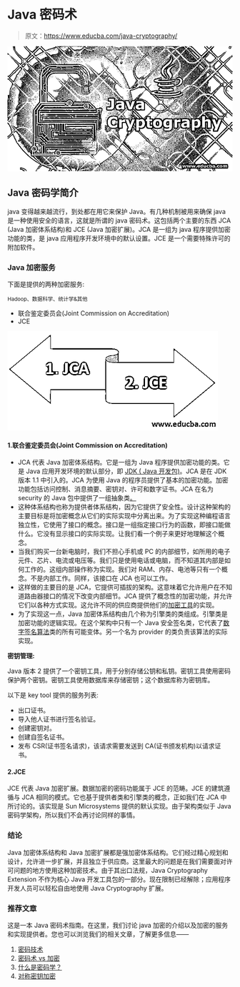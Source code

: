# Java 密码术

> 原文：<https://www.educba.com/java-cryptography/>

![Java Cryptography](img/f05fd541aa11b3f882e3715ff3ed93a6.png)



## Java 密码学简介

java 变得越来越流行，到处都在用它来保护 Java。有几种机制被用来确保 java 是一种使用安全的语言，这就是所谓的 java 密码术。这包括两个主要的东西 JCA (Java 加密体系结构)和 JCE (Java 加密扩展)。JCA 是一组为 java 程序提供加密功能的类，是 java 应用程序开发环境中的默认设置。JCE 是一个需要特殊许可的附加软件。

### Java 加密服务

下面是提供的两种加密服务:

<small>Hadoop、数据科学、统计学&其他</small>

*   联合鉴定委员会(Joint Commission on Accreditation)
*   JCE

![Services of Java Cryptography](img/5268ca976bd40a335b90be1629dad96f.png)



#### 1.联合鉴定委员会(Joint Commission on Accreditation)

*   JCA 代表 Java 加密体系结构。它是一组为 Java 程序提供加密功能的类。它是 Java 应用开发环境的默认部分，即 [JDK ( Java 开发包)](https://www.educba.com/what-is-jdk/)。JCA 是在 JDK 版本 1.1 中引入的。JCA 为使用 Java 的程序员提供了基本的加密功能。加密功能包括访问控制、消息摘要、密钥对、许可和数字证书。JCA 在名为 security 的 Java 包中提供了一组抽象类[。](https://www.educba.com/java-package-example/)
*   这种体系结构也称为提供者体系结构，因为它提供了安全性。设计这种架构的主要目标是将加密概念从它们的实际实现中分离出来。为了实现这种编程语言独立性，它使用了接口的概念。接口是一组指定接口行为的函数，即接口能做什么。它没有显示接口的实际实现。让我们看一个例子来更好地理解这个概念。
*   当我们购买一台新电脑时，我们不担心手机或 PC 的内部细节，如所用的电子元件、芯片、电流或电压等。我们只是使用电话或电脑，而不知道其内部是如何工作的。这组内部操作称为实现。我们对 RAM、内存、电池等只有一个概念。不是内部工作。同样，该接口在 JCA 也可以工作。
*   这样做的主要目的是 JCA，它提供可插拔的架构。这意味着它允许用户在不知道路由器接口的情况下改变内部细节。JCA 提供了概念性的加密功能，并允许它们以各种方式实现。这允许不同的供应商提供他们的[加密工具](https://www.educba.com/cryptography-tools/)的实现。
*   为了实现这一点，Java 加密体系结构由几个称为引擎类的类组成。引擎类是加密功能的逻辑实现。在这个架构中只有一个 Java 安全签名类，它代表了[数字签名算法](https://www.educba.com/digital-signature-algorithm/)类的所有可能变体。另一个名为 provider 的类负责该算法的实际实现。

**密钥管理:**

Java 版本 2 提供了一个密钥工具，用于分别存储公钥和私钥。密钥工具使用密码保护两个密钥。密钥工具使用数据库来存储密钥；这个数据库称为密钥库。

以下是 key tool 提供的服务列表:

*   出口证书。
*   导入他人证书进行签名验证。
*   创建密钥对。
*   创建自签名证书。
*   发布 CSR(证书签名请求)，该请求需要发送到 CA(证书颁发机构)以请求证书。

#### 2.JCE

JCE 代表 Java 加密扩展。数据加密的密码功能属于 JCE 的范畴。JCE 的建筑遵循与 JCA 相同的模式。它也基于提供者类和引擎类的概念，正如我们在 JCA 中所讨论的。该实现是 Sun Microsystems 提供的默认实现。由于架构类似于 Java 密码学架构，所以我们不会再讨论同样的事情。

### 结论

Java 加密体系结构和 Java 加密扩展都是强加密体系结构。它们经过精心规划和设计，允许进一步扩展，并且独立于供应商。这里最大的问题是在我们需要面对许可问题的地方使用这种加密技术。由于其出口法规，Java Cryptography Extension 不作为核心 Java 开发工具包的一部分。现在限制已经解除；应用程序开发人员可以轻松自由地使用 Java Cryptography 扩展。

### 推荐文章

这是一本 Java 密码术指南。在这里，我们讨论 java 加密的介绍以及加密的服务和实现提供者。您也可以浏览我们的相关文章，了解更多信息——

1.  [密码技术](https://www.educba.com/cryptography-techniques/)
2.  [密码术 vs 加密](https://www.educba.com/cryptography-vs-encryption/)
3.  [什么是密码学？](https://www.educba.com/what-is-cryptography/)
4.  [对称密钥加密](https://www.educba.com/symmetric-key-encryption/)





